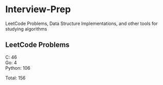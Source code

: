 # Interview-Prep
LeetCode Problems, Data Structure Implementations, and other tools for studying algorithms

## LeetCode Problems
C:      46<br/>
Go:     4<br/>
Python: 106<br/>

Total:  156
